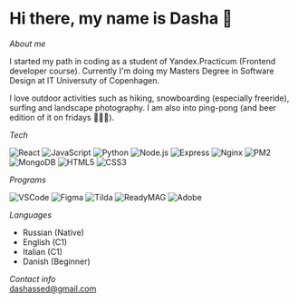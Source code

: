 # Hi there, my name is Dasha 👋

_About me_

I started my path in coding as a student of Yandex.Practicum (Frontend developer course). Currently I'm doing my Masters Degree in Software Design at IT Universuty of Copenhagen.

I love outdoor activities such as hiking, snowboarding (especially freeride), surfing and landscape photography. I am also into ping-pong (and beer edition of it on fridays 👯👯👯).

_Tech_

![React](https://img.shields.io/badge/-React-090909?style=for-the-badge&logo=React)
![JavaScript](https://img.shields.io/badge/-JavaScript-090909?style=for-the-badge&logo=JavaScript)
![Python](https://img.shields.io/badge/-Python-090909?style=for-the-badge&logo=Python)
![Node.js](https://img.shields.io/badge/-Node.js-090909?style=for-the-badge&logo=Node.js)
![Express](https://img.shields.io/badge/-Express-090909?style=for-the-badge&logo=Express)
![Nginx](https://img.shields.io/badge/-Nginx-090909?style=for-the-badge&logo=Nginx)
![PM2](https://img.shields.io/badge/-PM2-090909?style=for-the-badge&logo=PM2)
![MongoDB](https://img.shields.io/badge/-MongoDB-090909?style=for-the-badge&logo=MongoDB)
![HTML5](https://img.shields.io/badge/-HTML5-090909?style=for-the-badge&logo=HTML5)
![CSS3](https://img.shields.io/badge/-CSS3-090909?style=for-the-badge&logo=CSS3)

_Programs_

![VSCode](https://img.shields.io/badge/-VSCode-090909?style=for-the-badge&logo=VSCode)
![Figma](https://img.shields.io/badge/-Figma-090909?style=for-the-badge&logo=Figma)
![Tilda](https://img.shields.io/badge/-Tilda-090909?style=for-the-badge&logo=Tilda)
![ReadyMAG](https://img.shields.io/badge/-ReadyMAG-090909?style=for-the-badge&logo=ReadyMAG)
![Adobe](https://img.shields.io/badge/-Adobe-090909?style=for-the-badge&logo=Adobe)

_Languages_
* Russian (Native)
* English (C1)
* Italian (C1)
* Danish (Beginner)

_Contact info_  
dashassed@gmail.com

<!--
**ddsed/ddsed** is a ✨ _special_ ✨ repository because its `README.md` (this file) appears on your GitHub profile.

Here are some ideas to get you started:

- 🔭 I’m currently working on ...
- 🌱 I’m currently learning ...
- 👯 I’m looking to collaborate on ...
- 🤔 I’m looking for help with ...
- 💬 Ask me about ...
- 📫 How to reach me: ...
- 😄 Pronouns: ...
- ⚡ Fun fact: ...
-->
